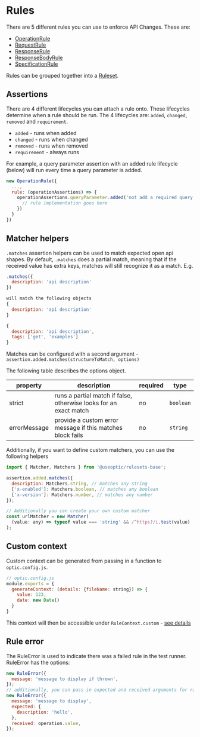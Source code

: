 # Rules

There are 5 different rules you can use to enforce API Changes. These are:

- [OperationRule](./OperationRule.md)
- [RequestRule]('./RequestRule.md')
- [ResponseRule]('./ResponseRule.md)
- [ResponseBodyRule]('./ResponseBodyRule.md)
- [SpecificationRule]('./SpecificationRule.md')

Rules can be grouped together into a [Ruleset](./Ruleset.md).

## Assertions

There are 4 different lifecycles you can attach a rule onto. These lifecycles determine when a rule should be run. The 4 lifecycles are: `added`, `changed`, `removed` and `requirement`.

- `added` - runs when added
- `changed` - runs when changed
- `removed` - runs when removed
- `requirement` - always runs

For example, a query parameter assertion with an added rule lifecycle (below) will run every time a query parameter is added.

```javascript
new OperationRule({
  ...,
  rule: (operationAssertions) => {
    operationAssertions.queryParameter.added('not add a required query parameter', () => {
      // rule implementation goes here
    })
  }
})
```

## Matcher helpers

`.matches` assertion helpers can be used to match expected open api shapes. By default, `.matches` does a partial match, meaning that if the received value has extra keys, matches will still recognize it as a match. E.g.

```javascript
.matches({
  description: 'api description'
})

will match the following objects
{
  description: 'api description'
}

{
  description: 'api description',
  tags: ['get', 'examples']
}
```

Matches can be configured with a second argument - `assertion.added.matches(structureToMatch, options)`

The following table describes the options object.

| property     | description                                                       | required | type      |
| ------------ | ----------------------------------------------------------------- | -------- | --------- |
| strict       | runs a partial match if false, otherwise looks for an exact match | no       | `boolean` |
| errorMessage | provide a custom error message if this matches block fails        | no       | `string`  |

Additionally, if you want to define custom matchers, you can use the following helpers

```javascript
import { Matcher, Matchers } from '@useoptic/rulesets-base';

assertion.added.matches({
  description: Matchers.string, // matches any string
  ['x-enabled']: Matchers.boolean, // matches any boolean
  ['x-version']: Matchers.number, // matches any number
});

// Additionally you can create your own custom matcher
const urlMatcher = new Matcher(
  (value: any) => typeof value === 'string' && /^https?/i.test(value)
);
```

## Custom context

Custom context can be generated from passing in a function to `optic.config.js`.

```javascript
// optic.config.js
module.exports = {
  generateContext: (details: {fileName: string}) => {
    value: 123,
    date: new Date()
  }
}
```

This context will then be accessible under `RuleContext.custom` - [see details](./DataShapes.md#rulecontext)

## Rule error

The RuleError is used to indicate there was a failed rule in the test runner. RuleError has the options:

```javascript
new RuleError({
  message: 'message to display if thrown',
});
// additionally, you can pass in expected and received arguments for raw values you expect
new RuleError({
  message: 'message to display',
  expected: {
    description: 'hello',
  },
  received: operation.value,
});
```
